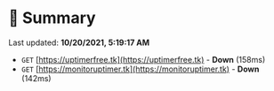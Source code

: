 # 📖 Summary
Last updated: **10/20/2021, 5:19:17 AM**

- `GET` [https://uptimerfree.tk](https://uptimerfree.tk) - **Down** (158ms)
- `GET` [https://monitoruptimer.tk](https://monitoruptimer.tk) - **Down** (142ms)
